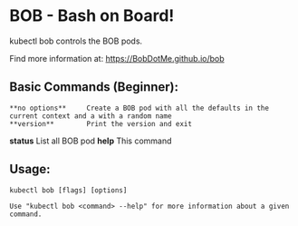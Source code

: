 # BOB - Bash on Board!

kubectl bob controls the BOB pods.

Find more information at: https://BobDotMe.github.io/bob

## Basic Commands (Beginner):

    **no options**     Create a BOB pod with all the defaults in the current context and a with a random name
    **version**        Print the version and exit
**status**         List all BOB pod
**help**           This command

## Usage:
 

    kubectl bob [flags] [options]
        
    Use "kubectl bob <command> --help" for more information about a given command.
<!--stackedit_data:
eyJoaXN0b3J5IjpbLTU0NjU1OTUzMl19
-->